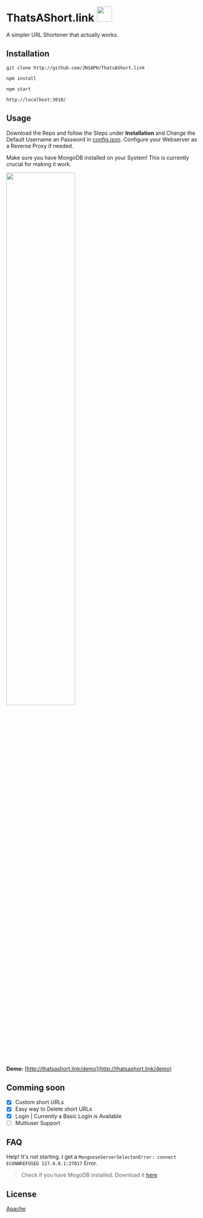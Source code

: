 # ThatsAShort.link <img src="https://cdn.jnsaph.website/Github/Thatsashortlink/logo.png" width="40px">
A simpler URL Shortener that actually works. 

## Installation
```
git clone http://github.com/JNSAPH/ThatsAShort.link
```
```
npm install
```
```
npm start
```
```
http://localhost:3010/
```


## Usage 
Download the Repo and follow the Steps under **Installation** and Change the Default Username an Password in [config.json](/config.json).
Configure your Webserver as a Reverse Proxy if needed.

Make sure you have MongoDB installed on your System! This is currently crucial for making it work.

<img src="https://cdn.jnsaph.website/Github/Thatsashortlink/version2.png" width="60%">

**Demo:**
[http://thatsashort.link/demo](http://thatsashort.link/demo)

## Comming soon
- [x] Custom short URLs
- [x] Easy way to Delete short URLs
- [x] Login | Currently a Basic Login is Available
- [ ] Multiuser Support

## FAQ

Help! It's not starting. I get a `MongooseServerSelectonError: connect ECONNREFUSED 127.0.0.1:27017` Error.
> Check if you have MogoDB installed. Download it [here](https://www.mongodb.com/download-center/community)

## License
[Apache](https://github.com/JNSAPH/ThatsAShort.link/blob/master/LICENSE)
